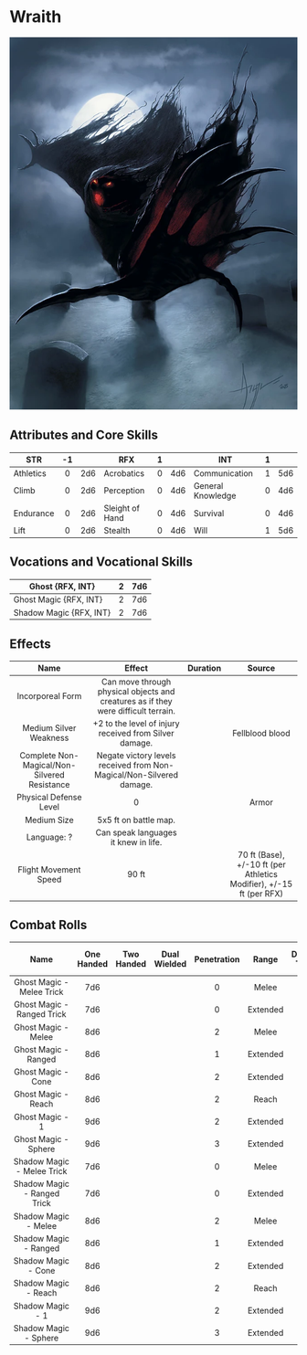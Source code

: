 # Wraith

![NotMyImage](Wraith.webp)

## Attributes and Core Skills

| STR       |  -1   |       | RFX             |   1   |       | INT               |   1   |       |
| --------- | :---: | :---: | --------------- | :---: | :---: | ----------------- | :---: | :---: |
| Athletics |   0   |  2d6  | Acrobatics      |   0   |  4d6  | Communication     |   1   |  5d6  |
| Climb     |   0   |  2d6  | Perception      |   0   |  4d6  | General Knowledge |   0   |  4d6  |
| Endurance |   0   |  2d6  | Sleight of Hand |   0   |  4d6  | Survival          |   0   |  4d6  |
| Lift      |   0   |  2d6  | Stealth         |   0   |  4d6  | Will         |   1   |  5d6  |

## Vocations and Vocational Skills

| Ghost {RFX, INT}        |   2   |  7d6  |
| ----------------------- | :---: | :---: |
| Ghost Magic {RFX, INT}  |   2   |  7d6  |
| Shadow Magic {RFX, INT} |   2   |  7d6  |

## Effects

|                     Name                     |                                       Effect                                       | Duration |                        Source                         |
| :------------------------------------------: | :--------------------------------------------------------------------------------: | :------: | :---------------------------------------------------: |
|               Incorporeal Form               | Can move through physical objects and creatures as if they were difficult terrain. |          |                                                       |
|            Medium Silver Weakness            |           +2 to the level of injury received from Silver damage.            |          |                      Fellblood blood                      |
| Complete Non-Magical/Non-Silvered Resistance |        Negate victory levels received from  Non-Magical/Non-Silvered  damage.        |          |                                                       |
|            Physical Defense Level            |                                         0                                          |          |                         Armor                         |
|                 Medium Size                  |                               5x5 ft on battle map.                                |          |                                                       |
|                 Language: ?                  |                        Can speak languages it knew in life.                        |          |                                                       |
|            Flight Movement Speed             |                                       90 ft                                        |          | 70 ft (Base), +/-10 ft (per Athletics Modifier), +/-15 ft (per RFX) |

## Combat Rolls

|            Name             | One<br />Handed | Two<br />Handed | Dual<br />Wielded | Penetration |  Range   | Damage<br />Types | Engageable<br />Opponents | Area Of<br />Effect | Resource<br />Class |
| :-------------------------: | :-------------: | :-------------: | :---------------: | :---------: | :------: | :---------------: | :-----------------------: | :-----------------: | :-----------------: |
|  Ghost Magic - Melee Trick  |       7d6       |                 |                   |      0      |  Melee   |                   |           Rapid           |                     |        None         |
| Ghost Magic - Ranged Trick  |       7d6       |                 |                   |      0      | Extended |                   |         Standard          |                     |        None         |
|     Ghost Magic - Melee     |       8d6       |                 |                   |      2      |  Melee   |                   |           Rapid           |                     |      1 (Fellblood)      |
|    Ghost Magic - Ranged     |       8d6       |                 |                   |      1      | Extended |                   |         Standard          |                     |      1 (Fellblood)      |
|     Ghost Magic - Cone      |       8d6       |                 |                   |      2      | Extended |                   |          1          |        Cone         |      1 (Fellblood)      |
|     Ghost Magic - Reach     |       8d6       |                 |                   |      2      |  Reach   |                   |           Rapid           |                     |      1 (Fellblood)      |
|    Ghost Magic - 1    |       9d6       |                 |                   |      2      | Extended |                   |          1          |                     |      1 (Fellblood)      |
|    Ghost Magic - Sphere     |       9d6       |                 |                   |      3      | Extended |                   |          1          |       Sphere        |      2 (Fellblood)      |
| Shadow Magic - Melee Trick  |       7d6       |                 |                   |      0      |  Melee   |                   |           Rapid           |                     |        None         |
| Shadow Magic - Ranged Trick |       7d6       |                 |                   |      0      | Extended |                   |         Standard          |                     |        None         |
|    Shadow Magic - Melee     |       8d6       |                 |                   |      2      |  Melee   |                   |           Rapid           |                     |      1 (Fellblood)      |
|    Shadow Magic - Ranged    |       8d6       |                 |                   |      1      | Extended |                   |         Standard          |                     |      1 (Fellblood)      |
|     Shadow Magic - Cone     |       8d6       |                 |                   |      2      | Extended |                   |          1          |        Cone         |      1 (Fellblood)      |
|    Shadow Magic - Reach     |       8d6       |                 |                   |      2      |  Reach   |                   |           Rapid           |                     |      1 (Fellblood)      |
|   Shadow Magic - 1    |       9d6       |                 |                   |      2      | Extended |                   |          1          |                     |      1 (Fellblood)      |
|    Shadow Magic - Sphere    |       9d6       |                 |                   |      3      | Extended |                   |          1          |       Sphere        |      2 (Fellblood)      |
